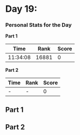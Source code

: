 ﻿# Day 19: 


### Personal Stats for the Day
**Part 1**

 Time                  | Rank | Score 
-----------------------|------|-------
  11:34:08             | 16881 | 0     

**Part 2**

 Time                  | Rank | Score 
-----------------------|------|-------
   -            | - | 0     


## Part 1


## Part 2

